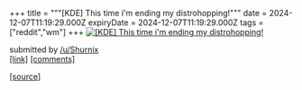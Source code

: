 +++
title = """[KDE] This time i'm ending my distrohopping!"""
date = 2024-12-07T11:19:29.000Z
expiryDate = 2024-12-07T11:19:29.000Z
tags = ["reddit","wm"]
+++
[![[KDE] This time i'm ending my distrohopping!](https://b.thumbs.redditmedia.com/EZ7yz0GEtPuSYsyW7ul_fVr-VL6_lQIsSUfXS8NUm0I.jpg "[KDE] This time i'm ending my distrohopping!")](https://www.reddit.com/r/unixporn/comments/1h8qfn4/kde_this_time_im_ending_my_distrohopping/)

submitted by [/u/Shurnix](https://www.reddit.com/user/Shurnix)  
[\[link\]](https://www.reddit.com/gallery/1h8qfn4) [\[comments\]](https://www.reddit.com/r/unixporn/comments/1h8qfn4/kde_this_time_im_ending_my_distrohopping/)

[[source]](https://www.reddit.com/r/unixporn/comments/1h8qfn4/kde_this_time_im_ending_my_distrohopping/)
